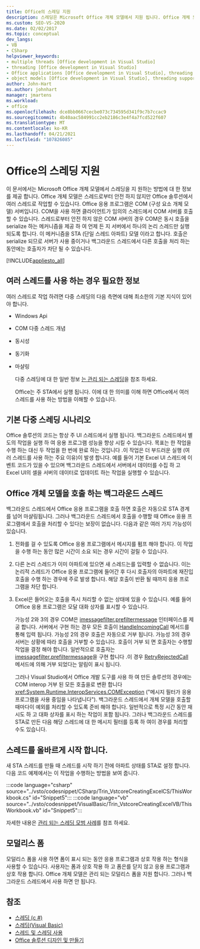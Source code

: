 ```yaml
---
title: Office의 스레딩 지원
description: 스레딩은 Microsoft Office 개체 모델에서 지원 됩니다. Office 개체 모델은 스레드로부터 안전 하지 않지만 Office 솔루션에서 여러 스레드에 사용할 수 있습니다.
ms.custom: SEO-VS-2020
ms.date: 02/02/2017
ms.topic: conceptual
dev_langs:
- VB
- CSharp
helpviewer_keywords:
- multiple threads [Office development in Visual Studio]
- threading [Office development in Visual Studio]
- Office applications [Office development in Visual Studio], threading support
- object models [Office development in Visual Studio], threading support
author: John-Hart
ms.author: johnhart
manager: jmartens
ms.workload:
- office
ms.openlocfilehash: dce8bb0667cecbe073c734595d341f9c7b7ccac9
ms.sourcegitcommit: 4b40aac584991cc2eb2186c3e4f4a7fcd522f607
ms.translationtype: MT
ms.contentlocale: ko-KR
ms.lasthandoff: 04/21/2021
ms.locfileid: "107826085"
---
```

# <a name="threading-support-in-office"></a>Office의 스레딩 지원
  이 문서에서는 Microsoft Office 개체 모델에서 스레딩을 지 원하는 방법에 대 한 정보를 제공 합니다. Office 개체 모델은 스레드로부터 안전 하지 않지만 Office 솔루션에서 여러 스레드로 작업할 수 있습니다. Office 응용 프로그램은 COM (구성 요소 개체 모델) 서버입니다. COM을 사용 하면 클라이언트가 임의의 스레드에서 COM 서버를 호출할 수 있습니다. 스레드로부터 안전 하지 않은 COM 서버의 경우 COM은 동시 호출을 serialize 하는 메커니즘을 제공 하 여 언제 든 지 서버에서 하나의 논리 스레드만 실행 되도록 합니다. 이 메커니즘을 STA (단일 스레드 아파트) 모델 이라고 합니다. 호출은 serialize 되므로 서버가 사용 중이거나 백그라운드 스레드에서 다른 호출을 처리 하는 동안에는 호출자가 차단 될 수 있습니다.

 [!INCLUDE[appliesto_all](../vsto/includes/appliesto-all-md.md)]

## <a name="knowledge-required-when-using-multiple-threads"></a>여러 스레드를 사용 하는 경우 필요한 정보
 여러 스레드로 작업 하려면 다중 스레딩의 다음 측면에 대해 최소한의 기본 지식이 있어야 합니다.

- Windows Api

- COM 다중 스레드 개념

- 동시성

- 동기화

- 마샬링

  다중 스레딩에 대 한 일반 정보 [는 관리 되는 스레딩](/dotnet/standard/threading/)을 참조 하세요.

  Office는 주 STA에서 실행 됩니다. 이에 대 한 의미를 이해 하면 Office에서 여러 스레드를 사용 하는 방법을 이해할 수 있습니다.

## <a name="basic-multithreading-scenario"></a>기본 다중 스레딩 시나리오
 Office 솔루션의 코드는 항상 주 UI 스레드에서 실행 됩니다. 백그라운드 스레드에서 별도의 작업을 실행 하 여 응용 프로그램 성능을 향상 시킬 수 있습니다. 목표는 한 작업을 수행 하는 대신 두 작업을 한 번에 완료 하는 것입니다 .이 작업은 더 부드러운 실행 (여러 스레드를 사용 하는 주요 이유)이 발생 합니다. 예를 들어 기본 Excel UI 스레드에 이벤트 코드가 있을 수 있으며 백그라운드 스레드에서 서버에서 데이터를 수집 하 고 Excel UI의 셀을 서버의 데이터로 업데이트 하는 작업을 실행할 수 있습니다.

## <a name="background-threads-that-call-into-the-office-object-model"></a>Office 개체 모델을 호출 하는 백그라운드 스레드
 백그라운드 스레드에서 Office 응용 프로그램을 호출 하면 호출은 자동으로 STA 경계를 넘어 마샬링됩니다. 그러나 백그라운드 스레드에서 호출을 수행할 때 Office 응용 프로그램에서 호출을 처리할 수 있다는 보장이 없습니다. 다음과 같은 여러 가지 가능성이 있습니다.

1. 전화를 걸 수 있도록 Office 응용 프로그램에서 메시지를 펌프 해야 합니다. 이 작업을 수행 하는 동안 많은 시간이 소요 되는 경우 시간이 걸릴 수 있습니다.

2. 다른 논리 스레드가 이미 아파트에 있으면 새 스레드는를 입력할 수 없습니다. 이는 논리적 스레드가 Office 응용 프로그램에 들어간 후 다시 호출자의 아파트에 재진입 호출을 수행 하는 경우에 주로 발생 합니다. 해당 호출이 반환 될 때까지 응용 프로그램을 차단 합니다.

3. Excel은 들어오는 호출을 즉시 처리할 수 없는 상태에 있을 수 있습니다. 예를 들어 Office 응용 프로그램은 모달 대화 상자를 표시할 수 있습니다.

   가능성 2와 3의 경우 COM은 [imessagefilter.prefiltermessage](/windows/desktop/api/objidl/nn-objidl-imessagefilter) 인터페이스를 제공 합니다. 서버에서 구현 하는 경우 모든 호출이 [HandleIncomingCall](/windows/desktop/api/objidl/nf-objidl-imessagefilter-handleincomingcall) 메서드를 통해 입력 됩니다. 가능성 2의 경우 호출은 자동으로 거부 됩니다. 가능성 3의 경우 서버는 상황에 따라 호출을 거부할 수 있습니다. 호출이 거부 되 면 호출자는 수행할 작업을 결정 해야 합니다. 일반적으로 호출자는 [imessagefilter.prefiltermessage](/windows/desktop/api/objidl/nn-objidl-imessagefilter)을 구현 합니다 .이 경우 [RetryRejectedCall](/windows/desktop/api/objidl/nf-objidl-imessagefilter-retryrejectedcall) 메서드에 의해 거부 되었다는 알림이 표시 됩니다.

   그러나 Visual Studio에서 Office 개발 도구를 사용 하 여 만든 솔루션의 경우에는 COM interop 거부 된 모든 호출을로 변환 합니다 <xref:System.Runtime.InteropServices.COMException> ("메시지 필터가 응용 프로그램을 사용 중임을 나타냅니다"). 백그라운드 스레드에서 개체 모델을 호출할 때마다이 예외를 처리할 수 있도록 준비 해야 합니다. 일반적으로 특정 시간 동안 재시도 하 고 대화 상자를 표시 하는 작업이 포함 됩니다. 그러나 백그라운드 스레드를 STA로 만든 다음 해당 스레드에 대 한 메시지 필터를 등록 하 여이 경우를 처리할 수도 있습니다.

## <a name="start-the-thread-correctly"></a>스레드를 올바르게 시작 합니다.
 새 STA 스레드를 만들 때 스레드를 시작 하기 전에 아파트 상태를 STA로 설정 합니다. 다음 코드 예제에서는 이 작업을 수행하는 방법을 보여 줍니다.

 :::code language="csharp" source="../vsto/codesnippet/CSharp/Trin_VstcoreCreatingExcelCS/ThisWorkbook.cs" id="Snippet5":::
 :::code language="vb" source="../vsto/codesnippet/VisualBasic/Trin_VstcoreCreatingExcelVB/ThisWorkbook.vb" id="Snippet5":::

 자세한 내용은 [관리 되는 스레딩 모범 사례](/dotnet/standard/threading/managed-threading-best-practices)를 참조 하세요.

## <a name="modeless-forms"></a>모덜리스 폼
 모덜리스 폼을 사용 하면 폼이 표시 되는 동안 응용 프로그램과 상호 작용 하는 형식을 사용할 수 있습니다. 사용자는 폼과 상호 작용 하 고 폼은를 닫지 않고 응용 프로그램과 상호 작용 합니다. Office 개체 모델은 관리 되는 모덜리스 폼을 지원 합니다. 그러나 백그라운드 스레드에서 사용 하면 안 됩니다.

## <a name="see-also"></a>참조
- [스레딩 (c #)](/dotnet/csharp/programming-guide/concepts/threading/index)
- [스레딩(Visual Basic)](/dotnet/visual-basic/programming-guide/concepts/threading/index)
- [스레드 및 스레딩 사용](/dotnet/standard/threading/using-threads-and-threading)
- [Office 솔루션 디자인 및 만들기](../vsto/designing-and-creating-office-solutions.md)
